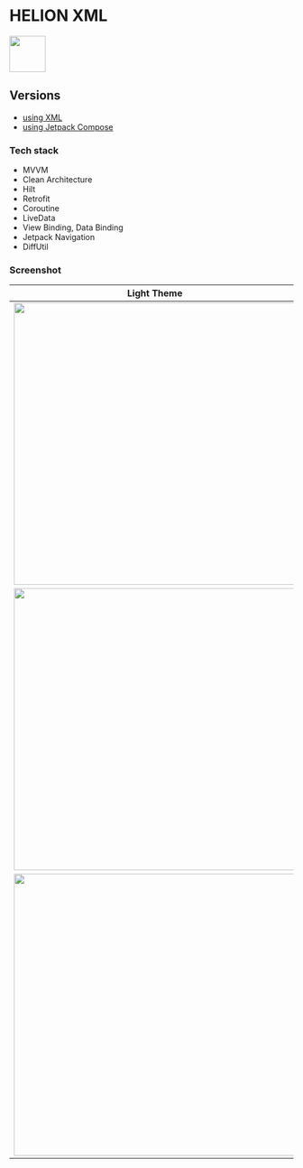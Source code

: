 # HELION XML
<img width="64" src="https://user-images.githubusercontent.com/78376240/132124328-fe024d2a-03d1-4402-a15e-0b84c60cb7d4.PNG">

## Versions
- <a href="https://github.com/K-Terelak/HELION-Krzysztof-Terelak">using XML</a>
- <a href="https://github.com/K-Terelak/HELION-Krzysztof-Terelak2">using Jetpack Compose</a>



### Tech stack
- MVVM
- Clean Architecture
- Hilt
- Retrofit
- Coroutine
- LiveData
- View Binding, Data Binding
- Jetpack Navigation
- DiffUtil

### Screenshot
| Light Theme | Dark Theme |
| ----------- | ---------- |
| <img height="500" src="https://user-images.githubusercontent.com/78376240/132124348-8d3af76b-5278-47b3-94c9-3e77fb1631f0.png"> | <img height="500" src="https://user-images.githubusercontent.com/78376240/132124354-a33897ec-224e-495f-bb9a-433932beda7c.png"> |
| <img height="500" src="https://user-images.githubusercontent.com/78376240/132124358-90d659fa-b7a3-49a5-b758-efdc90fba928.png"> | <img height="500" src="https://user-images.githubusercontent.com/78376240/132124360-1566b1dc-3b64-4116-949e-55db0a5ac331.png"> |
| <img height="500" src="https://user-images.githubusercontent.com/78376240/132124363-2cad4aed-f872-46b3-9e3c-3b9183638048.png"> | <img height="500" src="https://user-images.githubusercontent.com/78376240/132124364-70835769-6bc7-44ad-bdad-25a9f45b838d.png"> |
